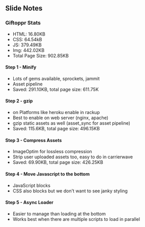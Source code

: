 ## Slide Notes

### Giftoppr Stats
- HTML:  16.80KB
- CSS:   64.54kB
- JS:    379.49KB
- Img:   442.02KB
- Total Page Size: 902.85KB

#### Step 1 - Minify
  - Lots of gems available, sprockets, jammit
  - Asset pipeline
  - Saved: 291.10KB, total page size: 611.75K
  
#### Step 2 - gzip
  - on Platforms like heroku enable in rackup
  - Best to enable on web server (nginx, apache)
  - gzip static assets as well (asset_sync for asset pipeline)  
  - Saved: 115.6KB, total page size: 496.15KB
   
#### Step 3 - Compress Assets
  - ImageOptim for lossless compression
  - Strip user uploaded assets too, easy to do in carrierwave
  - Saved: 69.90KB, total page size: 426.25KB
  

#### Step 4 - Move Javascript to the bottom
  - JavaScript blocks
  - CSS also blocks but we don't want to see janky styling
  
#### Step 5 - Async Loader
  - Easier to manage than loading at the bottom
  - Works best when there are multiple scripts to load in parallel
